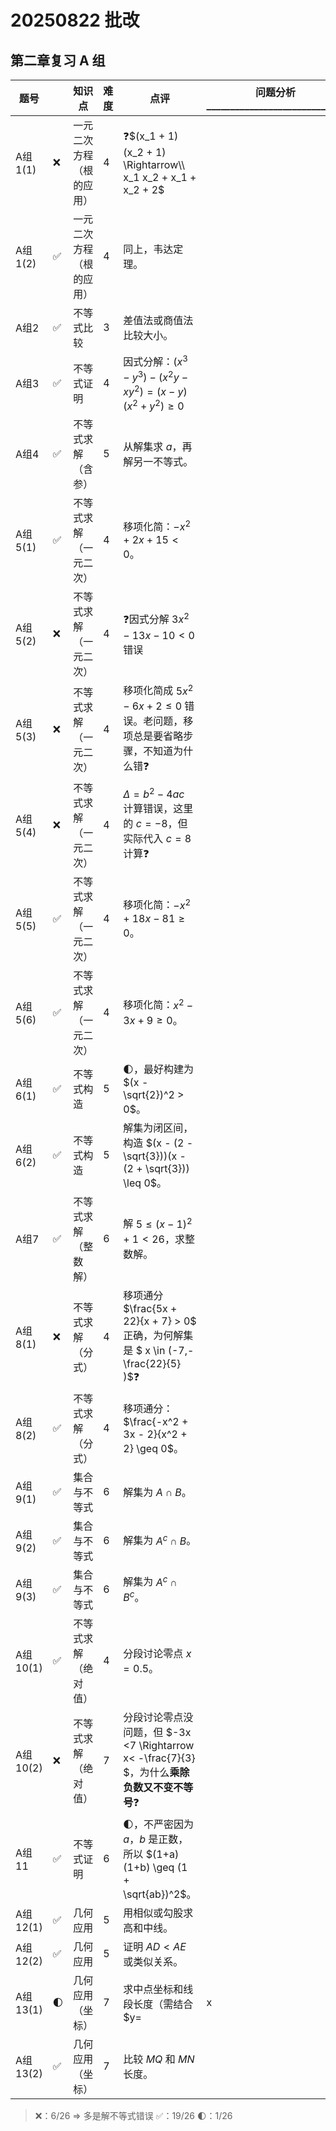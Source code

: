 # 20250822 批改 
## 第二章复习 A 组

| 题号         |          | 知识点                     | 难度 | 点评 | 问题分析\_\_\_\_\_\_\_\_\_\_\_\_\_\_\_\_\_\_\_\_\_\_\_\_\_\_\_\_\_ |
|--------------|----------------------------|------|----------------------|----------------------|----------------------|
| A组1(1)      | ❌ | 一元二次方程（根的应用）   | 4    | ❓$(x_1 + 1)(x_2 + 1) \Rightarrow\\ x_1 x_2 + x_1 + x_2 + 2$ |  |
| A组1(2)      | ✅ | 一元二次方程（根的应用）   | 4    | 同上，韦达定理。 |  |
| A组2         | ✅ | 不等式比较                | 3    | 差值法或商值法比较大小。 |  |
| A组3         | ✅ | 不等式证明                | 4    | 因式分解：$(x^3 - y^3) - (x^2 y - xy^2) = (x - y)(x^2 + y^2) \geq 0$ |  |
| A组4         | ✅ | 不等式求解（含参）        | 5    | 从解集求 $a$，再解另一不等式。 |  |
| A组5(1)      | ✅ | 不等式求解（一元二次）    | 4    | 移项化简：$-x^2 + 2x + 15 < 0$。 |  |
| A组5(2)      | ❌ | 不等式求解（一元二次）    | 4    | ❓因式分解 $3x^2 - 13x - 10 < 0$ 错误 |  |
| A组5(3)      | ❌ | 不等式求解（一元二次）    | 4    | 移项化简成 $5x^2 - 6x + 2 \leq 0$ 错误。老问题，移项总是要省略步骤，不知道为什么错❓ |  |
| A组5(4)      | ❌ | 不等式求解（一元二次）    | 4    | $\Delta = b^2 -4ac$ 计算错误，这里的 $c=-8$，但实际代入 $c=8$ 计算❓ |  |
| A组5(5)      | ✅ | 不等式求解（一元二次）    | 4    | 移项化简：$-x^2 + 18x - 81 \geq 0$。 |  |
| A组5(6)      | ✅ | 不等式求解（一元二次）    | 4    | 移项化简：$x^2 - 3x + 9 \geq 0$。 |  |
| A组6(1)      | ✅ | 不等式构造                | 5    | 🌓，最好构建为 $(x - \sqrt{2})^2 > 0$。 |  |
| A组6(2)      | ✅ | 不等式构造                | 5    | 解集为闭区间，构造 $(x - (2 - \sqrt{3}))(x - (2 + \sqrt{3})) \leq 0$。 |  |
| A组7         | ✅ | 不等式求解（整数解） | 6    | 解 $5 \leq (x-1)^2 + 1 < 26$，求整数解。 |  |
| A组8(1)      | ❌ | 不等式求解（分式）        | 4    | 移项通分$\frac{5x + 22}{x + 7} > 0$ 正确，为何解集是 $ x \in (-7,-\frac{22}{5} )$❓ |  |
| A组8(2)      | ✅ | 不等式求解（分式）        | 4    | 移项通分：$\frac{-x^2 + 3x - 2}{x^2 + 2} \geq 0$。 |  |
| A组9(1)      | ✅ | 集合与不等式              | 6    | 解集为 $A \cap B$。 |  |
| A组9(2)      | ✅ | 集合与不等式              | 6    | 解集为 $A^c \cap B$。 |  |
| A组9(3)      | ✅ | 集合与不等式              | 6    | 解集为 $A^c \cap B^c$。 |  |
| A组10(1)     | ✅ | 不等式求解（绝对值）      | 4    | 分段讨论零点 $x=0.5$。 |  |
| A组10(2)     | ❌ | 不等式求解（绝对值）      | 7    | 分段讨论零点没问题，但 $-3x <7 \Rightarrow x< -\frac{7}{3} $，为什么**乘除负数又不变不等号**❓ |  |
| A组11        | ✅ | 不等式证明                | 6    | 🌓，不严密因为 $a$，$b$ 是正数，所以  $(1+a)(1+b) \geq (1 + \sqrt{ab})^2$。 |  |
| A组12(1)     | ✅ | 几何应用                  | 5    | 用相似或勾股求高和中线。 |  |
| A组12(2)     | ✅ | 几何应用                  | 5    | 证明 $AD < AE$ 或类似关系。 |  |
| A组13(1)     | 🌓 | 几何应用（坐标）          | 7    | 求中点坐标和线段长度（需结合 $y=|x|$）。 |  |
| A组13(2)     | ✅ | 几何应用（坐标）          | 7    | 比较 $MQ$ 和 $MN$ 长度。 |  |

> ❌：6/26 => 多是解不等式错误 
> ✅：19/26
> 🌓：1/26
